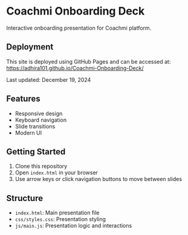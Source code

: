 # Coachmi Onboarding Deck

Interactive onboarding presentation for Coachmi platform.

## Deployment

This site is deployed using GitHub Pages and can be accessed at: https://adhira101.github.io/Coachmi-Onboarding-Deck/

Last updated: December 19, 2024

## Features
- Responsive design
- Keyboard navigation
- Slide transitions
- Modern UI

## Getting Started
1. Clone this repository
2. Open `index.html` in your browser
3. Use arrow keys or click navigation buttons to move between slides

## Structure
- `index.html`: Main presentation file
- `css/styles.css`: Presentation styling
- `js/main.js`: Presentation logic and interactions
